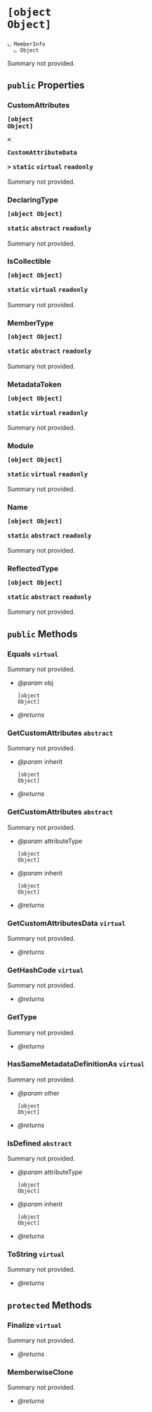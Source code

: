 # <code><p title="undefined">[object Object]</p></code>

```
ட MemberInfo
  ட Object
```

Summary not provided.

## `public` Properties

### CustomAttributes <code><p title="undefined">[object Object]</p><<p title="undefined">CustomAttributeData</p>></code> `static` `virtual` `readonly`

Summary not provided.

### DeclaringType <code><p title="undefined">[object Object]</p></code> `static` `abstract` `readonly`

Summary not provided.

### IsCollectible <code><p title="undefined">[object Object]</p></code> `static` `virtual` `readonly`

Summary not provided.

### MemberType <code><p title="undefined">[object Object]</p></code> `static` `abstract` `readonly`

Summary not provided.

### MetadataToken <code><p title="undefined">[object Object]</p></code> `static` `virtual` `readonly`

Summary not provided.

### Module <code><p title="undefined">[object Object]</p></code> `static` `virtual` `readonly`

Summary not provided.

### Name <code><p title="undefined">[object Object]</p></code> `static` `abstract` `readonly`

Summary not provided.

### ReflectedType <code><p title="undefined">[object Object]</p></code> `static` `abstract` `readonly`

Summary not provided.



## `public` Methods

### Equals `virtual`

Summary not provided.

- *@param* obj <code><p title="undefined">[object Object]</p></code>

- *@returns* 

### GetCustomAttributes `abstract`

Summary not provided.

- *@param* inherit <code><p title="undefined">[object Object]</p></code>

- *@returns* 

### GetCustomAttributes `abstract`

Summary not provided.

- *@param* attributeType <code><p title="undefined">[object Object]</p></code>
- *@param* inherit <code><p title="undefined">[object Object]</p></code>

- *@returns* 

### GetCustomAttributesData `virtual`

Summary not provided.

- *@returns* 

### GetHashCode `virtual`

Summary not provided.

- *@returns* 

### GetType

Summary not provided.

- *@returns* 

### HasSameMetadataDefinitionAs `virtual`

Summary not provided.

- *@param* other <code><p title="undefined">[object Object]</p></code>

- *@returns* 

### IsDefined `abstract`

Summary not provided.

- *@param* attributeType <code><p title="undefined">[object Object]</p></code>
- *@param* inherit <code><p title="undefined">[object Object]</p></code>

- *@returns* 

### ToString `virtual`

Summary not provided.

- *@returns* 

## `protected` Methods

### Finalize `virtual`

Summary not provided.

- *@returns* 

### MemberwiseClone

Summary not provided.

- *@returns* 
